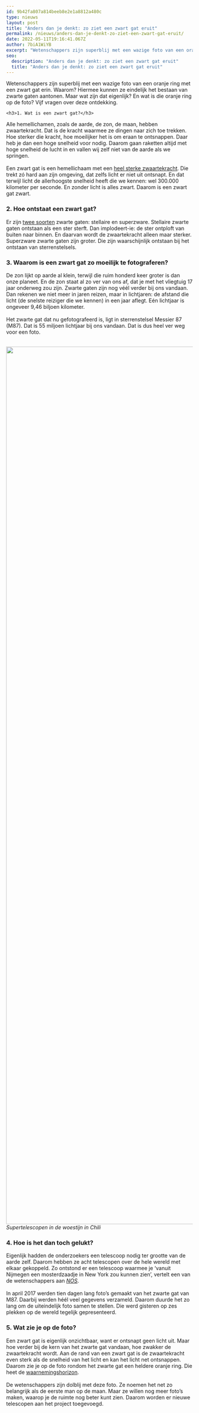 ```yaml
---
id: 9b42fa807a814beeb8e2e1a8812a480c
type: nieuws
layout: post
title: "Anders dan je denkt: zo ziet een zwart gat eruit"
permalink: /nieuws/anders-dan-je-denkt-zo-ziet-een-zwart-gat-eruit/
date: 2022-05-11T19:16:41.067Z
author: 7biA1WiYB
excerpt: "Wetenschappers zijn superblij met een wazige foto van een oranje ring met een zwart gat erin. Waarom? Hiermee kunnen ze eindelijk het bestaan van zwarte gaten aantonen. Maar wat zijn dat eigenlijk? En wat is die oranje ring op de foto? Vijf vragen over deze ontdekking.  "
seo:
  description: "Anders dan je denkt: zo ziet een zwart gat eruit"
  title: "Anders dan je denkt: zo ziet een zwart gat eruit"
---
```

Wetenschappers zijn superblij met een wazige foto van een oranje ring met een zwart gat erin. Waarom? Hiermee kunnen ze eindelijk het bestaan van zwarte gaten aantonen. Maar wat zijn dat eigenlijk? En wat is die oranje ring op de foto? Vijf vragen over deze ontdekking.  

    <h3>1. Wat is een zwart gat?</h3>
<p>Alle hemellichamen, zoals de aarde, de zon, de maan, hebben zwaartekracht. Dat is de kracht waarmee ze dingen naar zich toe trekken. Hoe sterker die kracht, hoe moeilijker het is om eraan te ontsnappen. Daar heb je dan een hoge snelheid voor nodig. Daarom gaan raketten altijd met hoge snelheid de lucht in en vallen wij zelf niet van de aarde als we springen.<br><br>Een zwart gat is een hemellichaam met een <a href="http://www.allesoversterrenkunde.nl/!/!/!/sterrenkunde/vraag-en-antwoord/_detail/gli/wat-is-een-zwart-gat/" target="_blank">heel sterke zwaartekracht</a>. Die trekt zó hard aan zijn omgeving, dat zelfs licht er niet uit ontsnapt. En dat terwijl licht de allerhoogste snelheid heeft die we kennen: wel 300.000 kilometer per seconde. En zonder licht is alles zwart. Daarom is een zwart gat zwart.</p>
<h3>2. Hoe ontstaat een zwart gat?</h3>
<p>Er zijn <a href="https://www.nemokennislink.nl/publicaties/stoomcursus-zwarte-gaten/" target="_blank">twee soorten</a> zwarte gaten: stellaire en superzware. Stellaire zwarte gaten ontstaan als een ster sterft. Dan implodeert-ie: de ster ontploft van buiten naar binnen. En daarvan wordt de zwaartekracht alleen maar sterker. Superzware zwarte gaten zijn groter. Die zijn waarschijnlijk ontstaan bij het ontstaan van sterrenstelsels.</p>
<h3>3. Waarom is een zwart gat zo moeilijk te fotograferen?</h3>
<p>De zon lijkt op aarde al klein, terwijl die ruim honderd keer groter is dan onze planeet. En de zon staat al zo ver van ons af, dat je met het vliegtuig 17 jaar onderweg zou zijn. Zwarte gaten zijn nog véél verder bij ons vandaan. Dan rekenen we niet meer in jaren reizen, maar in lichtjaren: de afstand die licht (de snelste reiziger die we kennen) in een jaar aflegt. Eén lichtjaar is ongeveer 9,46 biljoen kilometer.<br><br>Het zwarte gat dat nu gefotografeerd is, ligt in sterrenstelsel Messier 87 (M87). Dat is 55 miljoen lichtjaar bij ons vandaan. Dat is dus heel ver weg voor een foto.<br><br><div class="media media-element-container media-default"><div id="file-536841" class="file file-image file-image-jpeg">

        
  
  <div class="content">
    <img title="Foto AFP" height="2369" width="4112" class="media-element file-default" data-delta="1" src="https://original.sevendays.nl/sites/default/files/ANP-66930056.jpg" alt="">  </div>

  
</div>
</div><em>Supertelescopen in de woestijn in Chili</em>
<h3>4. Hoe is het dan toch gelukt?</h3>
<p>Eigenlijk hadden de onderzoekers een telescoop nodig ter grootte van de aarde zelf. Daarom hebben ze acht telescopen over de hele wereld met elkaar gekoppeld. Zo ontstond er een telescoop waarmee je ‘vanuit Nijmegen een mosterdzaadje in New York zou kunnen zien’, vertelt een van de wetenschappers aan <em><a href="https://nos.nl/artikel/2279846-eerste-foto-van-zwart-gat-vergelijkbaar-met-columbus-of-maanlanding.html" target="_blank">NOS</a></em>.<br><br>In april 2017 werden tien dagen lang foto’s gemaakt van het zwarte gat van M87. Daarbij werden héél veel gegevens verzameld. Daarom duurde het zo lang om de uiteindelijk foto samen te stellen. Die werd gisteren op zes plekken op de wereld tegelijk gepresenteerd.</p>
<h3>5. Wat zie je op de foto?</h3>
<p>Een zwart gat is eigenlijk onzichtbaar, want er ontsnapt geen licht uit. Maar hoe verder bij de kern van het zwarte gat vandaan, hoe zwakker de zwaartekracht wordt. Aan de rand van een zwart gat is de zwaartekracht even sterk als de snelheid van het licht en kan het licht net ontsnappen. Daarom zie je op de foto rondom het zwarte gat een heldere oranje ring. Die heet de <a href="https://www.spacepage.be/artikelen/het-heelal/objecten/zwarte-gaten/terminologie-van-zwarte-gaten" target="_blank">waarnemingshorizon</a>.<br><br>De wetenschappers zijn dolblij met deze foto. Ze noemen het net zo belangrijk als de eerste man op de maan. Maar ze willen nog meer foto’s maken, waarop je de ruimte nog beter kunt zien. Daarom worden er nieuwe telescopen aan het project toegevoegd.</p>  
